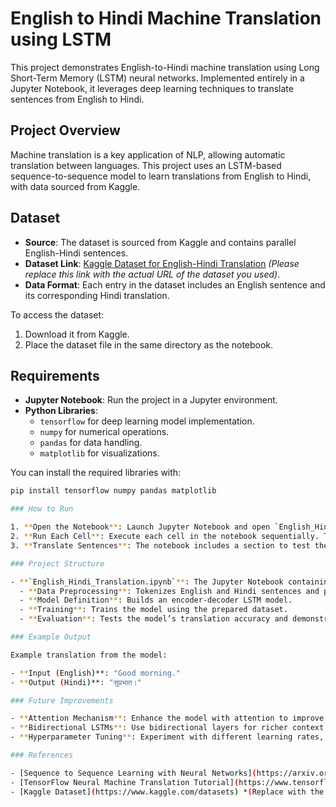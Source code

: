 # English to Hindi Machine Translation using LSTM

This project demonstrates English-to-Hindi machine translation using Long Short-Term Memory (LSTM) neural networks. Implemented entirely in a Jupyter Notebook, it leverages deep learning techniques to translate sentences from English to Hindi.

## Project Overview

Machine translation is a key application of NLP, allowing automatic translation between languages. This project uses an LSTM-based sequence-to-sequence model to learn translations from English to Hindi, with data sourced from Kaggle.

## Dataset

- **Source**: The dataset is sourced from Kaggle and contains parallel English-Hindi sentences.
- **Dataset Link**: [Kaggle Dataset for English-Hindi Translation](https://www.kaggle.com/datasets) _(Please replace this link with the actual URL of the dataset you used)_.
- **Data Format**: Each entry in the dataset includes an English sentence and its corresponding Hindi translation.

To access the dataset:

1. Download it from Kaggle.
2. Place the dataset file in the same directory as the notebook.

## Requirements

- **Jupyter Notebook**: Run the project in a Jupyter environment.
- **Python Libraries**:
  - `tensorflow` for deep learning model implementation.
  - `numpy` for numerical operations.
  - `pandas` for data handling.
  - `matplotlib` for visualizations.

You can install the required libraries with:

```bash
pip install tensorflow numpy pandas matplotlib

### How to Run

1. **Open the Notebook**: Launch Jupyter Notebook and open `English_Hindi_Translation.ipynb`.
2. **Run Each Cell**: Execute each cell in the notebook sequentially. The notebook handles data loading, preprocessing, model training, and evaluation.
3. **Translate Sentences**: The notebook includes a section to test the trained model by translating sample English sentences into Hindi.

### Project Structure

- **`English_Hindi_Translation.ipynb`**: The Jupyter Notebook containing the full implementation:
  - **Data Preprocessing**: Tokenizes English and Hindi sentences and pads sequences.
  - **Model Definition**: Builds an encoder-decoder LSTM model.
  - **Training**: Trains the model using the prepared dataset.
  - **Evaluation**: Tests the model’s translation accuracy and demonstrates sample translations.

### Example Output

Example translation from the model:

- **Input (English)**: "Good morning."
- **Output (Hindi)**: "सुप्रभात।"

### Future Improvements

- **Attention Mechanism**: Enhance the model with attention to improve translation accuracy.
- **Bidirectional LSTMs**: Use bidirectional layers for richer context understanding.
- **Hyperparameter Tuning**: Experiment with different learning rates, batch sizes, and sequence lengths for better performance.

### References

- [Sequence to Sequence Learning with Neural Networks](https://arxiv.org/abs/1409.3215)
- [TensorFlow Neural Machine Translation Tutorial](https://www.tensorflow.org/text/tutorials/nmt_with_attention)
- [Kaggle Dataset](https://www.kaggle.com/datasets) *(Replace with the specific dataset link)*
```
